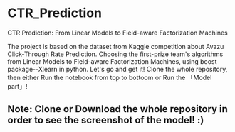 # CTR_Prediction
CTR Prediction: From Linear Models to Field-aware Factorization Machines

The project is based on the dataset from Kaggle competition about Avazu Click-Through Rate Prediction.
Choosing the first-prize team's algorithms from Linear Models to Field-aware Factorization Machines, using boost package--Xlearn in python. 
Let's go and get it!
Clone the whole repository, then either Run the notebook from top to bottoom or Run  the 「Model part」!


## Note: Clone or Download the whole repository in order to see the screenshot of the model! :)

